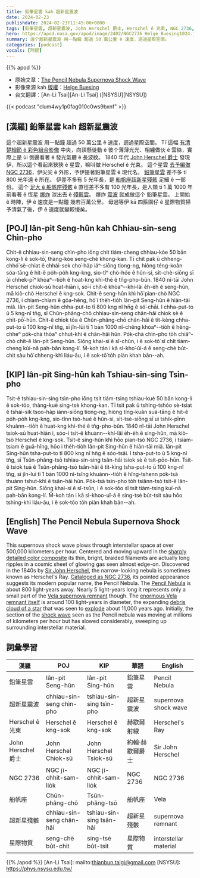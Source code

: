 ```yaml
---
title: 鉛筆星雲 kah 超新星震波
date: 2024-02-23
publishdate: 2024-02-23T11:45:00+0800
tags: [鉛筆星雲, 超新星震波, John Herschel 爵士, Herschel ê 光束, NGC 2736, 船帆座, 超新星殘骸, 星際物質]
hero: https://apod.nasa.gov/apod/image/2402/NGC2736_Helge_Buesing1024.jpg
summary: 這个超新星震波 用一點鐘 超過 50 萬公里 ê 速度，迵過星際空間。
categories: [podcast]
vocals: [阿錕]
---
```


{{% apod %}}

- 原始文章：[The Pencil Nebula Supernova Shock Wave](https://apod.nasa.gov/apod/ap240223.html)
- 影像來源 kah [版權][copyright]：[Helge Buesing](https://www.astrobin.com/users/HelgeBuesing/)
- 台文翻譯：[An-Li Tsai][An-Li Tsai] ([NSYSU][NSYSU])

{{< podcast "clum4wy1p0fag010c0ws9bxnf" >}}

## [漢羅] 鉛筆星雲 kah 超新星震波
這个超新星震波 用一點鐘 超過 50 萬公里 ê 速度，迵過星際空間。
Tī 這幅 [有清楚細節 ê 彩色組合影像][sharply detailed color composite] 中央，向頂懸徙動 ê 彼个薄薄光光、相纏做伙 ê 雲絲，實際上是 ùi 側邊看著 ê 發光氣體 ê 長波紋。
1840 年代 [John Herschel 爵士][Sir John Herschel] 發現伊，所以這个看起來狹狹 ê 星雲，嘛叫做 Herschel ê 光束。
這个星雲 [去予編做 NGC 2736][Cataloged as NGC 2736]，伊尖尖 ê 外形，予伊提著鉛筆星雲 ê 現代名。
[鉛筆星雲][Pencil Nebula] 差不多 tī 800 光年遠 ê 所在。
伊差不多有 5 光年長，是 [船帆座超新星殘骸][Vela supernova remnant] 足細 ê 一部份。
這个 [足大 ê 船帆座殘骸][enormous Vela remnant itself] ê 直徑差不多有 100 光年長，是人類 tī 1 萬 1000 年前看著 ê 恆星 [爆炸][explode] 湠出去 ê [殘骸雲][debris cloud of a star]。
爆炸 [震波][shock wave] 就成做這个 鉛筆星雲。
上開始 ê 時陣，伊 ê 速度是一點鐘 幾若百萬公里。
毋過等伊 kā 四箍圍仔 ê 星際物質掃予清氣了後，伊 ê 速度就變較慢矣。

## [POJ] Iân-pit Seng-hûn kah Chhiau-sin-seng Chìn-pho
Chit-ê chhiau-sin-seng chìn-pho iōng chi̍t tiám-cheng chhiau-kòe 50 bān kong-lí ê sok-tō͘, thàng-kòe seng-chè khong-kan.
Tī chit pak ū chheng-chhó͘ sè-chiat ê chhái-sek cho͘-ha̍p iáⁿ-siōng tiong-ng, hiòng téng-koân sóa-tāng ê hit-ê po̍h-po̍h kng-kng, sio-tîⁿ chò-hóe ê hûn-si, si̍t-chè-siōng sī ùi chhek-pīⁿ khòaⁿ--tio̍h ê hoat-kng khì-thé ê tn̂g-pho-bûn.
1840 nî-tāi John Herschel chiok-sū hoat-hiān i, só͘-í chit-ê khòaⁿ--khí-lâi e̍h-e̍h ê seng-hûn, mā kiò-chò Herschel ê kng-sok.
Chit-ê seng-hûn khì hō͘ pian-chò NGC 2736, i chiam-chiam ê gōa-hêng, hō͘ i the̍h-tio̍h Iân-pit Seng-hûn ê hiān-tāi miâ.
Iân-pit Seng-hûn chha-put-to tī 800 kng nî hn̄g ê só͘-chāi.
I chha-put-to ū 5 kng-nî tn̂g, sī Chûn-phâng-chō chhiau-sin-seng chân-hâi chiok sè ê chi̍t-pō͘-hūn.
Chit-ê chiok tōa ê Chûn-phâng-chō chân-hâi ê ti̍t-kèng chha-put-to ū 100 kng-nî tn̂g, sī jîn-lūi tī 1 bān 1000 nî-chêng khòaⁿ--tio̍h ê hêng-chheⁿ po̍k-chà thòaⁿ chhut-khì ê chân-hâi hûn.
Po̍k-chà chìn-pho to̍h chiâⁿ-chò chit-ê Iân-pit Seng-hûn.
Siōng khai-sí ê sî-chūn, i ê sok-tō͘ sī chi̍t tiám-cheng kúi-nā pah-bān kong-lí.
M̄-koh tán i kā sì-kho͘-ûi-á ê seng-chè bu̍t-chit sàu hō͘ chheng-khì liáu-āu, i ê sok-tō͘ to̍h piàn khah bān--ah.

## [KIP] Iân-pit Sing-hûn kah Tshiau-sin-sing Tsìn-pho
Tsit-ê tshiau-sin-sing tsìn-pho iōng tsi̍t tiám-tsing tshiau-kuè 50 bān kong-lí ê sok-tōo, thàng-kuè sing-tsè khong-kan.
Tī tsit pak ū tshing-tshóo sè-tsiat ê tshái-sik tsoo-ha̍p iánn-siōng tiong-ng, hiòng tíng-kuân suá-tāng ê hit-ê po̍h-po̍h kng-kng, sio-tînn tsò-hué ê hûn-si, si̍t-tsè-siōng sī uì tshik-pīnn khuànn--tio̍h ê huat-kng khì-thé ê tn̂g-pho-bûn.
1840 nî-tāi John Herschel tsiok-sū huat-hiān i, sóo-í tsit-ê khuànn--khí-lâi e̍h-e̍h ê sing-hûn, mā kiò-tsò Herschel ê kng-sok.
Tsit-ê sing-hûn khì hōo pian-tsò NGC 2736, i tsiam-tsiam ê guā-hîng, hōo i the̍h-tio̍h Iân-pit Sing-hûn ê hiān-tāi miâ.
Iân-pit Sing-hûn tsha-put-to tī 800 kng nî hn̄g ê sóo-tsāi.
I tsha-put-to ū 5 kng-nî tn̂g, sī Tsûn-phâng-tsō tshiau-sin-sing tsân-hâi tsiok sè ê tsi̍t-pōo-hūn.
Tsit-ê tsiok tuā ê Tsûn-phâng-tsō tsân-hâi ê ti̍t-kìng tsha-put-to ū 100 kng-nî tn̂g, sī jîn-luī tī 1 bān 1000 nî-tsîng khuànn--tio̍h ê hîng-tshenn po̍k-tsà thuànn tshut-khì ê tsân-hâi hûn.
Po̍k-tsà tsìn-pho to̍h tsiânn-tsò tsit-ê Iân-pit Sing-hûn.
Siōng khai-sí ê sî-tsūn, i ê sok-tōo sī tsi̍t tiám-tsing kuí-nā pah-bān kong-lí.
M̄-koh tán i kā sì-khoo-uî-á ê sing-tsè bu̍t-tsit sàu hōo tshing-khì liáu-āu, i ê sok-tōo to̍h piàn khah bān--ah.

## [English] The Pencil Nebula Supernova Shock Wave
This supernova shock wave plows through interstellar space at over 500,000 kilometers per hour.
Centered and moving upward in the [sharply detailed color composite][sharply detailed color composite] its thin, bright, braided filaments are actually long ripples in a cosmic sheet of glowing gas seen almost edge-on.
Discovered in the 1840s by [Sir John Herschel][Sir John Herschel], the narrow-looking nebula is sometimes known as Herschel's Ray.
[Cataloged as NGC 2736][Cataloged as NGC 2736], its pointed appearance suggests its modern popular name, the Pencil Nebula.
The [Pencil Nebula][Pencil Nebula] is about 800 light-years away.
Nearly 5 light-years long it represents only a small part of the [Vela supernova remnant][Vela supernova remnant] though.
The [enormous Vela remnant itself][enormous Vela remnant itself] is around 100 light-years in diameter, the expanding [debris cloud of a star][debris cloud of a star] that was seen to [explode][explode] about 11,000 years ago.
Initially, the section of the [shock wave][shock wave] seen as the Pencil nebula was moving at millions of kilometers per hour but has slowed considerably, sweeping up surrounding interstellar material.

## 詞彙學習

|漢羅|POJ|KIP|華語|English|
|-|-|-|-|-|
|鉛筆星雲|Iân-pit Seng-hûn|Iân-pit Sing-hûn|鉛筆星雲|Pencil Nebula|
|超新星震波|chhiau-sin-seng chìn-pho|tshiau-sin-sing tsìn-pho|超新星震波|supernova shock wave|
|Herschel ê 光束|Herschel ê kng-sok|Herschel ê kng-sok|赫歇爾射線|Herschel's Ray|
|John Herschel 爵士|John Herschel Chiok-sū|John Herschel Tsiok-sū|約翰·赫歇爾爵士|Sir John Herschel|
|NGC 2736|NGC jī-chhit-sam-lio̍k|NGC jī-chhit-sam-lio̍k|NGC 2736|NGC 2736|
|船帆座|Chûn-phâng-chō|Tsûn-phâng-tsō|船帆座|Vela|
|超新星殘骸|chhiau-sin-seng chân-hâi|tshiau-sin-sing tsân-hâi|超新星殘骸|supernova remnant|
|星際物質|seng-chè bu̍t-chit|sing-tsè bu̍t-tsit|星際物質|interstellar material|

{{% /apod %}}
[An-Li Tsai]: mailto:thianbun.taigi@gmail.com
[NSYSU]: https://phys.nsysu.edu.tw/

[copyright]: https://apod.nasa.gov/apod/fap/lib/about_apod.html#srapply
[License]: https://creativecommons.org/licenses/by/3.0/

[sharply detailed color composite]:https://www.astrobin.com/dl30yu/
[Sir John Herschel]:https://www.rmg.co.uk/stories/blog/curatorial/remembering-sir-john-fw-herschel-1792-1871
[Cataloged as NGC 2736]:https://hubblesite.org/contents/media/images/2003/16/1350-Image.html
[Pencil Nebula]:https://www.youtube.com/watch?v=P4rXhOArFw8
[Vela supernova remnant]:https://apod.nasa.gov/apod/ap100910.html
[enormous Vela remnant itself]:https://en.wikipedia.org/wiki/Vela_Supernova_Remnant
[debris cloud of a star]:https://chandra.harvard.edu/xray_sources/supernovas.html
[explode]:https://apod.nasa.gov/apod/ap131001.html
[shock wave]:https://apod.nasa.gov/apod/ap200202.html
